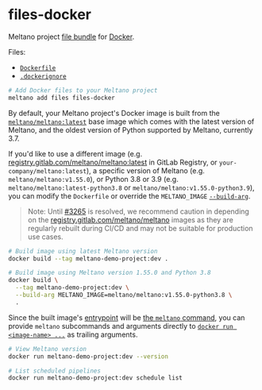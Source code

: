# files-docker

Meltano project [file bundle](https://meltano.com/docs/command-line-interface.html#file-bundle) for [Docker](https://www.docker.com/).

Files:
- [`Dockerfile`](./bundle/Dockerfile)
- [`.dockerignore`](./bundle/.dockerignore)

```sh
# Add Docker files to your Meltano project
meltano add files files-docker
```

By default, your Meltano project's Docker image is built from the [`meltano/meltano:latest`](https://hub.docker.com/r/meltano/meltano/tags) base image which comes with the latest version of Meltano, and the oldest version of Python supported by Meltano, currently 3.7.

If you'd like to use a different image (e.g. [registry.gitlab.com/meltano/meltano:latest](https://gitlab.com/groups/meltano/-/container_registries/189256?orderBy=NAME&sort=asc&search[]=latest&search[]=) in GitLab Registry, or `your-company/meltano:latest`), a specific version of Meltano (e.g. `meltano/meltano:v1.55.0`), or Python 3.8 or 3.9 (e.g. `meltano/meltano:latest-python3.8` or `meltano/meltano:v1.55.0-python3.9`),
you can modify the `Dockerfile` or override the `MELTANO_IMAGE` [`--build-arg`](https://docs.docker.com/engine/reference/commandline/build/#set-build-time-variables---build-arg).

> Note: Until [#3265](https://gitlab.com/meltano/meltano/-/issues/3265) is resolved, we recommend caution in depending on the [registry.gitlab.com/meltano/meltano](https://gitlab.com/groups/meltano/-/container_registries/189256?orderBy=NAME&sort=asc&search[]=latest&search[]=) images as they are regularly rebuilt during CI/CD and may not be suitable for production use cases.

```sh
# Build image using latest Meltano version
docker build --tag meltano-demo-project:dev .

# Build image using Meltano version 1.55.0 and Python 3.8
docker build \
  --tag meltano-demo-project:dev \
  --build-arg MELTANO_IMAGE=meltano/meltano:v1.55.0-python3.8 \
  .
```

Since the built image's [entrypoint](https://docs.docker.com/engine/reference/builder/#entrypoint)
will be [the `meltano` command](https://meltano.com/docs/command-line-interface.html),
you can provide `meltano` subcommands and arguments directly to
[`docker run <image-name> ...`](https://docs.docker.com/engine/reference/commandline/run/)
as trailing arguments.

```sh
# View Meltano version
docker run meltano-demo-project:dev --version

# List scheduled pipelines
docker run meltano-demo-project:dev schedule list
```
